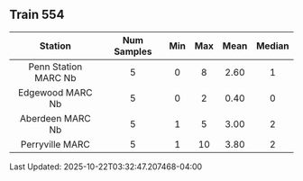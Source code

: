 ## Train 554

| Station | Num Samples | Min | Max | Mean | Median |
| :-----: | :---------: | :-: | :-: | :--: | :----: |
| Penn Station MARC Nb | 5 | 0 | 8 | 2.60 | 1 |
| Edgewood MARC Nb | 5 | 0 | 2 | 0.40 | 0 |
| Aberdeen MARC Nb | 5 | 1 | 5 | 3.00 | 2 |
| Perryville MARC | 5 | 1 | 10 | 3.80 | 2 |


Last Updated: 2025-10-22T03:32:47.207468-04:00